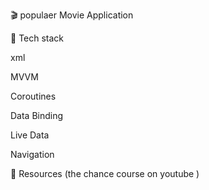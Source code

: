 🎬 populaer Movie Application

🚀 Tech stack

xml

MVVM

Coroutines

Data Binding

Live Data

Navigation

📓 Resources (the chance course on youtube ) 
